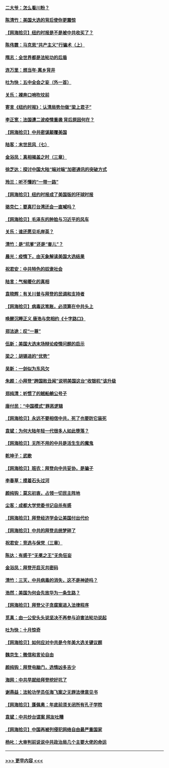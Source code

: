 #### [二大爷：怎么看川粉？](../pages/nsc993/n12515820.md?t=10312051) 
#### [陈清竹：美国大选的背后使你更震惊](../pages/nsc993/n12515589.md?t=10312051) 
#### [【网海拾贝】纽约时报是不是被中共收买了？](../pages/nsc993/n12515122.md?t=10312051) 
#### [陈伟霆：马克思“共产主义”行骗术（上）](../pages/nsc993/n12510217.md?t=10312051) 
#### [隋志：全世界都是法轮功的后盾](../pages/nsc993/n12510636.md?t=10312051) 
#### [连万里：想当年‧离乡背井](../pages/nsc993/n12510623.md?t=10312051) 
#### [吐为快：五中全会之妄（外一首）](../pages/nsc993/n12510470.md?t=10312051) 
#### [关乐：裸奔口哨吹坟前](../pages/nsc993/n12510403.md?t=10312051) 
#### [寄言《纽约时报》：认清局势勿做“梁上君子”](../pages/nsc993/n12510042.md?t=10312051) 
#### [李正宽：法国遭二波疫情重袭 背后原因何在？](../pages/nsc993/n12509971.md?t=10312051) 
#### [【网海拾贝】中共密谋颠覆美国](../pages/nsc993/n12509816.md?t=10312051) 
#### [陆客：末世民风（七）](../pages/nsc993/n12507822.md?t=10312051) 
#### [金浴凤：真相揭盖之时（三章）](../pages/nsc993/n12507804.md?t=10312051) 
#### [徐芝达：探讨中国大陆“端对端”加密通讯的突破方式](../pages/nsc993/n12507682.md?t=10312051) 
#### [玲兰：听不懂的“一带一路”](../pages/nsc993/n12507669.md?t=10312051) 
#### [【网海拾贝】纽约时报成了美国版的环球时报](../pages/nsc993/n12507053.md?t=10312051) 
#### [骆克仁：要真打台湾还会一直喊吗？](../pages/nsc993/n12506843.md?t=10312051) 
#### [【网海拾贝】毛泽东的肿脸与习近平的风车](../pages/nsc993/n12504537.md?t=10312051) 
#### [关乐：谁还愿见毛岸英？](../pages/nsc993/n12503866.md?t=10312051) 
#### [清竹：是“坑爹”还是“害儿”？](../pages/nsc993/n12503034.md?t=10312051) 
#### [晨光：疫情下，由天象解读美国大选结果](../pages/nsc993/n12502536.md?t=10312051) 
#### [祝君安：中共特色的奴隶社会](../pages/nsc993/n12501529.md?t=10312051) 
#### [陆言：气候暖化的真相](../pages/nsc993/n12501183.md?t=10312051) 
#### [袁晓辉：有关川普与拜登的民调和支持者](../pages/nsc993/n12500433.md?t=10312051) 
#### [【网海拾贝】病毒这笔账，必须算在中共头上](../pages/nsc993/n12500320.md?t=10312051) 
#### [唤醒沉睡正义 唐浩与您相约《十字路口》](../pages/nsc993/n12497980.md?t=10312051) 
#### [郑法途：叹“一尊”](../pages/nsc993/n12498837.md?t=10312051) 
#### [伍新：美国大选末场辩论疫情问题的启示](../pages/nsc993/n12498829.md?t=10312051) 
#### [梁之：胡锡进的“优势”](../pages/nsc993/n12498780.md?t=10312051) 
#### [吴新：一剑似为东风欠](../pages/nsc993/n12498772.md?t=10312051) 
#### [朱颜：小拜登“跨国败丑闻”说明美国这台“收银机”该升级](../pages/nsc993/n12498731.md?t=10312051) 
#### [郑纯清：听惯了的贼船艄公号子](../pages/nsc993/n12498721.md?t=10312051) 
#### [唐付民：“中国模式”罪恶逻辑](../pages/nsc993/n12498310.md?t=10312051) 
#### [【网海拾贝】永远不要相信中共，死了也要防它装死](../pages/nsc993/n12498162.md?t=10312051) 
#### [袁斌：为何大陆年轻一代很多人如此堕落？](../pages/nsc993/n12495696.md?t=10312051) 
#### [【网海拾贝】无所不用的中共是活生生的魔鬼](../pages/nsc993/n12495621.md?t=10312051) 
#### [乾坤子：武歌](../pages/nsc993/n12493391.md?t=10312051) 
#### [【网海拾贝】班农：拜登向中共妥协，是骗子](../pages/nsc993/n12492877.md?t=10312051) 
#### [李春草：摸着石头过河](../pages/nsc993/n12491121.md?t=10312051) 
#### [颜纯钩：莫忘初衷，占领一切民主阵地](../pages/nsc993/n12490965.md?t=10312051) 
#### [尘客：成都大学党委书记自杀有感](../pages/nsc993/n12490950.md?t=10312051) 
#### [【网海拾贝】拜登经济学会让美国付出代价](../pages/nsc993/n12489662.md?t=10312051) 
#### [【网海拾贝】中共的拜登总统梦碎了](../pages/nsc993/n12487896.md?t=10312051) 
#### [祝君安：竞选与保党（三章）](../pages/nsc993/n12487258.md?t=10312051) 
#### [陈达：有感于“无冕之王”无免狂妄](../pages/nsc993/n12485133.md?t=10312051) 
#### [金浴凤：拜登开启灭共密码](../pages/nsc993/n12485125.md?t=10312051) 
#### [清竹：三天，中共病毒的消失，这不是神迹吗？](../pages/nsc993/n12485027.md?t=10312051) 
#### [浩然：美国为何会先放华为一条生路？](../pages/nsc993/n12484997.md?t=10312051) 
#### [【网海拾贝】拜登父子贪腐案进入法律程序](../pages/nsc993/n12484957.md?t=10312051) 
#### [觅真：由一公安头头说坚决不再参与迫害法轮功说起](../pages/nsc993/n12484212.md?t=10312051) 
#### [吐为快：十月惊奇](../pages/nsc993/n12484172.md?t=10312051) 
#### [【网海拾贝】如何应对中共是今年美大选关键议题](../pages/nsc993/n12483755.md?t=10312051) 
#### [魏京生：微信和言论自由](../pages/nsc993/n12483372.md?t=10312051) 
#### [颜纯钩：拜登电脑门，选情凶多吉少](../pages/nsc993/n12482666.md?t=10312051) 
#### [海网：中共早就给拜登挖好坑了](../pages/nsc993/n12482660.md?t=10312051) 
#### [谢燕益：法轮功学员任海飞案之无罪法律意见书](../pages/nsc993/n12482512.md?t=10312051) 
#### [【网海拾贝】蓬佩奥：年底前须关闭所有孔子学院](../pages/nsc993/n12482443.md?t=10312051) 
#### [袁斌：中共炒台谍案 网友吐糟](../pages/nsc993/n12481564.md?t=10312051) 
#### [【网海拾贝】中国再被列侵犯网络自由最严重国家](../pages/nsc993/n12479643.md?t=10312051) 
#### [杨叱：大审判前说说中共政治局几个主要大佬的命运](../pages/nsc993/n12477527.md?t=10312051) 

----
#### [ >>> 更早内容 <<< ](../indexes/nsc993-earlier.md)
